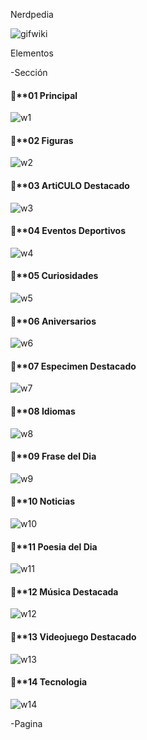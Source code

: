 Nerdpedia

![gifwiki](./Imagenes/gifwiki.gif)

Elementos

-Sección

#### 📀**01 Principal
![w1](./Imagenes/w1.gif)

#### 📀**02 Figuras

![w2](./Imagenes/w2.gif)

#### 📀**03 ArtiCULO Destacado

![w3](./Imagenes/w3.gif)

#### 📀**04 Eventos Deportivos

![w4](./Imagenes/w4.gif)

#### 📀**05 Curiosidades

![w5](./Imagenes/w5.gif)

#### 📀**06 Aniversarios

![w6](./Imagenes/w6.gif)

#### 📀**07 Especimen Destacado

![w7](./Imagenes/w7.gif)

#### 📀**08 Idiomas

![w8](./Imagenes/w8.gif)

#### 📀**09 Frase del Dia

![w9](./Imagenes/w9.gif)

#### 📀**10 Noticias

![w10](./Imagenes/w10.gif)

#### 📀**11 Poesia del Dia

![w11](./Imagenes/w11.gif)

#### 📀**12 Música Destacada

![w12](./Imagenes/w12.gif)

#### 📀**13 Videojuego Destacado

![w13](./Imagenes/w13.gif)

#### 📀**14 Tecnologia

![w14](./Imagenes/w14.gif)

-Pagina
